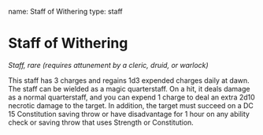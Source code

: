 name: Staff of Withering
type: staff

# Staff of Withering 
_Staff, rare (requires attunement by a cleric, druid, or warlock)_ 

This staff has 3 charges and regains 1d3 expended charges daily at dawn.    
The staff can be wielded as a magic quarterstaff. On a hit, it deals damage as a normal quarterstaff, and you can expend 1 charge to deal an extra 2d10 necrotic damage to the target. In addition, the target must succeed on a DC 15 Constitution saving throw or have disadvantage for 1 hour on any ability check or saving throw that uses Strength or Constitution. 